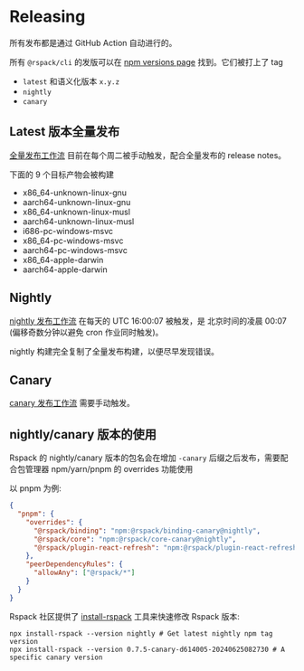 # Releasing

所有发布都是通过 GitHub Action 自动进行的。

所有 `@rspack/cli` 的发版可以在 [npm versions page](https://www.npmjs.com/package/@rspack/cli?activeTab=versions) 找到。它们被打上了 tag

- `latest` 和语义化版本 `x.y.z`
- `nightly`
- `canary`

## Latest 版本全量发布

[全量发布工作流](https://github.com/web-infra-dev/rspack/actions/workflows/release.yml?query=is%3Asuccess)
目前在每个周二被手动触发，配合全量发布的 release notes。

下面的 9 个目标产物会被构建

- x86_64-unknown-linux-gnu
- aarch64-unknown-linux-gnu
- x86_64-unknown-linux-musl
- aarch64-unknown-linux-musl
- i686-pc-windows-msvc
- x86_64-pc-windows-msvc
- aarch64-pc-windows-msvc
- x86_64-apple-darwin
- aarch64-apple-darwin

## Nightly

[nightly 发布工作流](https://github.com/web-infra-dev/rspack/actions/workflows/release-nightly.yml?query=is%3Asuccess)
在每天的 UTC 16:00:07 被触发，是 北京时间的凌晨 00:07 (偏移奇数分钟以避免 cron 作业同时触发)。

nightly 构建完全复制了全量发布构建，以便尽早发现错误。

## Canary

[canary 发布工作流](https://github.com/web-infra-dev/rspack/actions/workflows/release-canary.yml) 需要手动触发。

## nightly/canary 版本的使用

Rspack 的 nightly/canary 版本的包名会在增加 `-canary` 后缀之后发布，需要配合包管理器 npm/yarn/pnpm 的 overrides 功能使用

以 pnpm 为例:

```json title=package.json
{
  "pnpm": {
    "overrides": {
      "@rspack/binding": "npm:@rspack/binding-canary@nightly",
      "@rspack/core": "npm:@rspack/core-canary@nightly",
      "@rspack/plugin-react-refresh": "npm:@rspack/plugin-react-refresh@nightly"
    },
    "peerDependencyRules": {
      "allowAny": ["@rspack/*"]
    }
  }
}
```

Rspack 社区提供了 [install-rspack](https://github.com/rspack-contrib/install-rspack) 工具来快速修改 Rspack 版本:

```shell
npx install-rspack --version nightly # Get latest nightly npm tag version
npx install-rspack --version 0.7.5-canary-d614005-20240625082730 # A specific canary version
```
